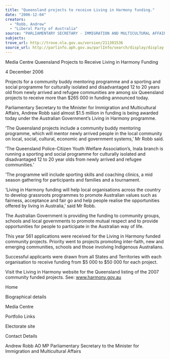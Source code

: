 ```yaml
---
title: "Queensland projects to receive Living in Harmony funding."
date: "2006-12-04"
creators:
  - "Robb, Andrew"
  - "Liberal Party of Australia"
source: "PARLIAMENTARY SECRETARY - IMMIGRATION AND MULTICULTURAL AFFAIRS"
subjects:
trove_url: http://trove.nla.gov.au/version/211301536
source_url: http://parlinfo.aph.gov.au/parlInfo/search/display/display.w3p;query=Id%3A%22media/pressrel/JETL6%22
---
```


 Media Centre  Queensland Projects to Receive Living in Harmony  Funding 

 4 December 2006 

 Projects for a community buddy mentoring programme and a sporting and  social programme for culturally isolated and disadvantaged 12 to 20 years  old from newly arrived and refugee communities are among six  Queensland projects to receive more than $265 000 in funding  announced today.  

 Parliamentary Secretary to the Minister for Immigration and Multicultural  Affairs, Andrew Robb said almost $1.5 million in funding is being awarded  today under the Australian Government’s Living in Harmony programme.  

 ‘The Queensland projects include a community buddy mentoring  programme, which will mentor newly arrived people in the local  community on local, social, cultural, economic and government systems,’  Mr Robb said.  

 ‘The Queensland Police-Citizen Youth Welfare Association’s, Inala  branch is running a sporting and social programme for culturally isolated  and disadvantaged 12 to 20 year olds from newly arrived and refugee  communities.’  

 ‘The programme will include sporting skills and coaching clinics, a mid  season gathering for participants and families and a tournament.  

 ‘Living in Harmony funding will help local organisations across the country  to develop grassroots programmes to promote Australian values such as  fairness, acceptance and fair go and help people realise the opportunities  offered by living in Australia,’ said Mr Robb.  

 The Australian Government is providing the funding to community groups,  schools and local governments to promote mutual respect and to provide  opportunities for people to participate in the Australian way of life.  

 This year 561 applications were received for the Living in Harmony  funded community projects. Priority went to projects promoting inter-faith,  new and emerging communities, schools and those involving Indigenous  Australians.  

 Successful applicants were drawn from all States and Territories with  each organisation to receive funding from $5 000 to $50 000 for each  project.  

 Visit the Living in Harmony website for the Queensland listing of the 2007  community funded projects.   See: www.harmony.gov.au  

 Home

 Biographical details 

 Media Centre 

 Portfolio Links 

 Electorate site

 Contact Details 

 Andrew Robb AO MP  Parliamentary Secretary to the Minister for Immigration and Multicultural Affairs 

  

